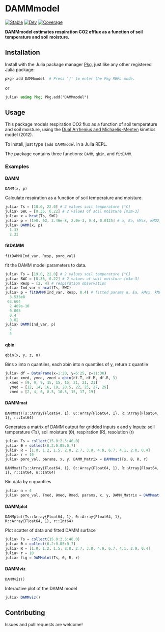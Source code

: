 # DAMMmodel

[![Stable](https://img.shields.io/badge/docs-stable-blue.svg)](https://CUPofTEAproject.github.io/DAMMmodel.jl/stable)
[![Dev](https://img.shields.io/badge/docs-dev-blue.svg)](https://CUPofTEAproject.github.io/DAMMmodel.jl/dev)
[![Coverage](https://codecov.io/gh/CUPofTEAproject/DAMMmodel.jl/branch/master/graph/badge.svg)](https://codecov.io/gh/CUPofTEAproject/DAMMmodel.jl)

**DAMMmodel estimates respiration CO2 efflux as a function of soil temperature and soil moisture.**

## Installation

Install with the Julia package manager [Pkg](https://pkgdocs.julialang.org/), just like any other registered Julia package:

```jl
pkg> add DAMMmodel  # Press ']' to enter the Pkg REPL mode.
```
or
```jl
julia> using Pkg; Pkg.add("DAMMmodel")
```

## Usage

This package models respiration CO2 flux as a function of soil temperature and soil moisture, using 
the [Dual Arrhenius and Michaelis-Menten](https://doi.org/10.1111/j.1365-2486.2011.02546.x) kinetics model (2012). 

To install, just type `]add DAMMmodel` in a Julia REPL. 

The package contains three functions: `DAMM`, `qbin`, and `fitDAMM`. 

### Examples
#### DAMM
    DAMM(x, p)
Calculate respiration as a function of soil temperature and moisture.

```jl
julia> Ts = [18.0, 22.0] # 2 values soil temperature [°C]
julia> SWC = [0.35, 0.22] # 2 values of soil moisture [m3m-3]
julia> x = hcat(Ts, SWC)
julia> p = [1e8, 62, 3.46e-8, 2.0e-3, 0.4, 0.0125] # α, Ea, kMsx, kMO2, Sxtot
julia> DAMM(x, p)
  1.33
  2.33
```
#### fitDAMM
    fitDAMM(Ind_var, Resp, poro_val)
fit the DAMM model parameters to data. 

```jl
julia> Ts = [19.0, 22.0] # 2 values soil temperature [°C]
julia> SWC = [0.35, 0.22] # 2 values of soil moisture [m3m-3]
julia> Resp = [2, 4] # respiration observation
julia> Ind_var = hcat(Ts, SWC)
julia> p = fitDAMM(Ind_var, Resp, 0.4) # fitted params α, Ea, kMsx, kMO2, Sxtot
  3.533e8
 63.604
  2.489e-10
  0.005
  0.4
  0.02
julia> DAMM(Ind_var, p)
  2
  4
```
#### qbin
    qbin(x, y, z, n)
Bins x into n quantiles, each xbin into n quantiles of y, return z quantile

```jl
julia> df = DataFrame(x=1:20, y=6:25, z=11:30)
julia> xmed, ymed, zmed = qbin(df.T, df.M, df.R, 3)
  xmed = [9, 9, 9, 15, 15, 15, 21, 21, 21]
  ymed = [12, 14, 16, 19, 20.5, 22, 25, 27, 29]
  zmed = [2, 4, 6, 8.5, 10.5, 15, 17, 19]
```
#### DAMMmat
    DAMMmat(Ts::Array{Float64, 1}, θ::Array{Float64, 1}, R::Array{Float64, 1}, r::Int64)
Generates a matrix of DAMM output for gridded inputs x and y Inputs: 
soil temperature (Ts), soil moisture (θ), respiration (R), resolution (r)

```jl
julia> Ts = collect(15.0:2.5:40.0)
julia> θ = collect(0.2:0.05:0.7)
julia> R = [1.0, 1.2, 1.5, 2.0, 2.7, 3.8, 4.9, 6.7, 4.1, 2.0, 0.4]
julia> r = 10
julia> poro_val, params, x, y, DAMM_Matrix = DAMMmat(Ts, θ, R, r)
```
    DAMMmat(Ts::Array{Float64, 1}, θ::Array{Float64, 1}, R::Array{Float64, 1}, r::Int64, n::Int64)
Bin data by n quantiles

```jl
julia> n = 4
julia> poro_val, Tmed, θmed, Rmed, params, x, y, DAMM_Matrix = DAMMmat(Ts, θ, R, r, n)
```
#### DAMMplot
    DAMMplot(Ts::Array{Float64, 1}, θ::Array{Float64, 1}, R::Array{Float64, 1}, r::Int64)
Plot scatter of data and fitted DAMM surface

```jl
julia> Ts = collect(15.0:2.5:40.0)
julia> θ = collect(0.2:0.05:0.7)
julia> R = [1.0, 1.2, 1.5, 2.0, 2.7, 3.8, 4.9, 6.7, 4.1, 2.0, 0.4]
julia> r = 10
julia> fig = DAMMplot(Ts, θ, R, r)
```
#### DAMMviz
    DAMMviz()
Interactive plot of the DAMM model

```jl
julia> DAMMviz()
```
## Contributing

Issues and pull requests are welcome!
